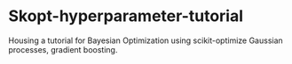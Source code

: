 # Skopt-hyperparameter-tutorial
Housing a tutorial for Bayesian Optimization using scikit-optimize Gaussian processes, gradient boosting.
